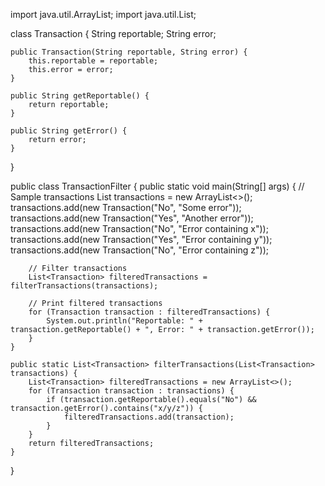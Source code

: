 import java.util.ArrayList;
import java.util.List;

class Transaction {
    String reportable;
    String error;

    public Transaction(String reportable, String error) {
        this.reportable = reportable;
        this.error = error;
    }

    public String getReportable() {
        return reportable;
    }

    public String getError() {
        return error;
    }
}

public class TransactionFilter {
    public static void main(String[] args) {
        // Sample transactions
        List<Transaction> transactions = new ArrayList<>();
        transactions.add(new Transaction("No", "Some error"));
        transactions.add(new Transaction("Yes", "Another error"));
        transactions.add(new Transaction("No", "Error containing x"));
        transactions.add(new Transaction("Yes", "Error containing y"));
        transactions.add(new Transaction("No", "Error containing z"));

        // Filter transactions
        List<Transaction> filteredTransactions = filterTransactions(transactions);

        // Print filtered transactions
        for (Transaction transaction : filteredTransactions) {
            System.out.println("Reportable: " + transaction.getReportable() + ", Error: " + transaction.getError());
        }
    }

    public static List<Transaction> filterTransactions(List<Transaction> transactions) {
        List<Transaction> filteredTransactions = new ArrayList<>();
        for (Transaction transaction : transactions) {
            if (transaction.getReportable().equals("No") && transaction.getError().contains("x/y/z")) {
                filteredTransactions.add(transaction);
            }
        }
        return filteredTransactions;
    }
}
